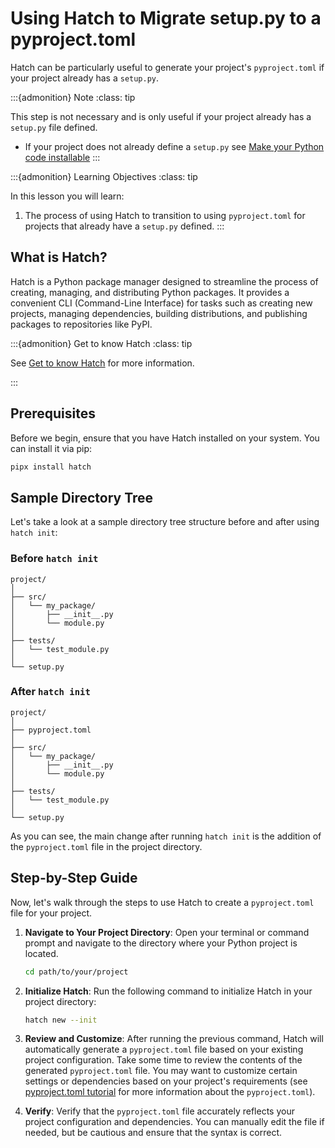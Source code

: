 # Using Hatch to Migrate setup.py to a pyproject.toml

Hatch can be particularly useful to generate your project's `pyproject.toml` if your project already has a `setup.py`.

:::{admonition} Note
:class: tip

This step is not necessary and is only useful if your project already has a `setup.py` file defined.
* If your project does not already define a `setup.py` see [Make your Python code installable](installable-code.md)
:::

:::{admonition} Learning Objectives
:class: tip

In this lesson you will learn:

1. The process of using Hatch to transition to using `pyproject.toml` for projects that already have a `setup.py` defined.
:::

## What is Hatch?

Hatch is a Python package manager designed to streamline the process of creating, managing, and distributing Python packages. It provides a convenient CLI (Command-Line Interface) for tasks such as creating new projects, managing dependencies, building distributions, and publishing packages to repositories like PyPI.

:::{admonition} Get to know Hatch
:class: tip

See [Get to know Hatch](get-to-know-hatch.md) for more information.

:::

## Prerequisites

Before we begin, ensure that you have Hatch installed on your system. You can install it via pip:

```bash
pipx install hatch
```

## Sample Directory Tree

Let's take a look at a sample directory tree structure before and after using `hatch init`:

### Before `hatch init`

```
project/
│
├── src/
│   └── my_package/
│       ├── __init__.py
│       └── module.py
│
├── tests/
│   └── test_module.py
│
└── setup.py
```

### After `hatch init`

```
project/
│
├── pyproject.toml
│
├── src/
│   └── my_package/
│       ├── __init__.py
│       └── module.py
│
├── tests/
│   └── test_module.py
│
└── setup.py
```

As you can see, the main change after running `hatch init` is the addition of the `pyproject.toml` file in the project directory.

## Step-by-Step Guide

Now, let's walk through the steps to use Hatch to create a `pyproject.toml` file for your project.

1. **Navigate to Your Project Directory**: Open your terminal or command prompt and navigate to the directory where your Python project is located.

   ```bash
   cd path/to/your/project
   ```

2. **Initialize Hatch**: Run the following command to initialize Hatch in your project directory:

   ```bash
   hatch new --init
   ```

3. **Review and Customize**: After running the previous command, Hatch will automatically generate a `pyproject.toml` file based on your existing project configuration. Take some time to review the contents of the generated `pyproject.toml` file. You may want to customize certain settings or dependencies based on your project's requirements (see [pyproject.toml tutorial](pyproject-toml.md) for more information about the `pyproject.toml`).

4. **Verify**: Verify that the `pyproject.toml` file accurately reflects your project configuration and dependencies. You can manually edit the file if needed, but be cautious and ensure that the syntax is correct.
